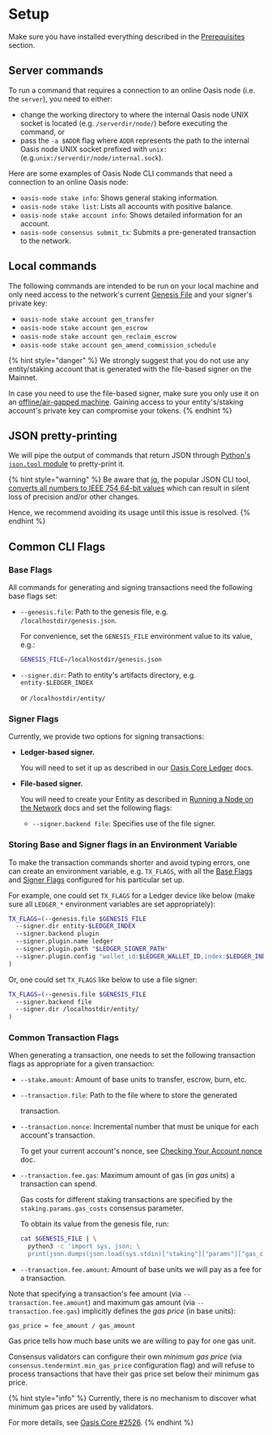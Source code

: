 # Setup

Make sure you have installed everything described in the [Prerequisites](prerequisites.md) section.

## Server commands

To run a command that requires a connection to an online Oasis node \(i.e. the `server`\), you need to either:

* change the working directory to where the internal Oasis node UNIX socket is located \(e.g. `/serverdir/node/`\) before executing the command, or
* pass the `-a $ADDR` flag where `ADDR` represents the path to the internal Oasis node UNIX socket prefixed with `unix:` \(e.g.`unix:/serverdir/node/internal.sock`\).

Here are some examples of Oasis Node CLI commands that need a connection to an online Oasis node:

* `oasis-node stake info`: Shows general staking information.
* `oasis-node stake list`: Lists all accounts with positive balance.
* `oasis-node stake account info`: Shows detailed information for an account.
* `oasis-node consensus submit_tx`: Submits a pre-generated transaction to the network.

## Local commands

The following commands are intended to be run on your local machine and only need access to the network's current [Genesis File](../pre-mainnet/genesis-file.md) and your signer's private key:

* `oasis-node stake account gen_transfer`
* `oasis-node stake account gen_escrow`
* `oasis-node stake account gen_reclaim_escrow`
* `oasis-node stake account gen_amend_commission_schedule`

{% hint style="danger" %}
We strongly suggest that you do not use any entity/staking account that is generated with the file-based signer on the Mainnet.

In case you need to use the file-based signer, make sure you only use it on an [offline/air-gapped machine](https://en.wikipedia.org/wiki/Air_gap_%28networking%29). Gaining access to your entity's/staking account's private key can compromise your tokens.
{% endhint %}

## JSON pretty-printing

We will pipe the output of commands that return JSON through [Python's `json.tool` module](https://docs.python.org/3/library/json.html#module-json.tool) to pretty-print it.

{% hint style="warning" %}
Be aware that [jq](http://stedolan.github.io/jq/), the popular JSON CLI tool, [converts all numbers to IEEE 754 64-bit values](https://github.com/stedolan/jq/wiki/FAQ#caveats) which can result in silent loss of precision and/or other changes.

Hence, we recommend avoiding its usage until this issue is resolved.
{% endhint %}

## Common CLI Flags

### Base Flags

All commands for generating and signing transactions need the following base flags set:

* `--genesis.file`: Path to the genesis file, e.g. `/localhostdir/genesis.json`. 



  For convenience, set the `GENESIS_FILE` environment value to its value, e.g.:

  ```bash
  GENESIS_FILE=/localhostdir/genesis.json
  ```

* `--signer.dir`: Path to entity's artifacts directory, e.g.  `entity-$LEDGER_INDEX`

  or `/localhostdir/entity/`

### Signer Flags

Currently, we provide two options for signing transactions:

* **Ledger-based signer.**

  You will need to set it up as described in our [Oasis Core Ledger](https://docs.oasis.dev/oasis-core-ledger/usage/transactions) docs.

* **File-based signer.**

  You will need to create your Entity as described in [Running a Node on the Network](../run-a-node/set-up-your-node/running-a-node.md#creating-your-entity) docs and set the following flags:

  * `--signer.backend file`: Specifies use of the file signer.

### Storing Base and Signer flags in an Environment Variable

To make the transaction commands shorter and avoid typing errors, one can create an environment variable, e.g. `TX_FLAGS`, with all the [Base Flags](setup.md#base-flags) and [Signer Flags](setup.md#signer-flags) configured for his particular set up.

For example, one could set `TX_FLAGS` for a Ledger device like below \(make sure all `LEDGER_*` environment variables are set appropriately\):

```bash
TX_FLAGS=(--genesis.file $GENESIS_FILE
  --signer.dir entity-$LEDGER_INDEX
  --signer.backend plugin
  --signer.plugin.name ledger
  --signer.plugin.path "$LEDGER_SIGNER_PATH"
  --signer.plugin.config "wallet_id:$LEDGER_WALLET_ID,index:$LEDGER_INDEX"
)
```

Or, one could set `TX_FLAGS` like below to use a file signer:

```bash
TX_FLAGS=(--genesis.file $GENESIS_FILE
  --signer.backend file
  --signer.dir /localhostdir/entity/
)
```

### Common Transaction Flags

When generating a transaction, one needs to set the following transaction flags as appropriate for a given transaction:

* `--stake.amount`: Amount of base units to transfer, escrow, burn, etc.
* `--transaction.file`: Path to the file where to store the generated

  transaction.

* `--transaction.nonce`: Incremental number that must be unique for each account's transaction.

  To get your current account's nonce, see [Checking Your Account nonce](maintenance/checking-account-nonce.md) doc.

* `--transaction.fee.gas`: Maximum amount of gas \(in _gas units_\) a transaction can spend.  


  Gas costs for different staking transactions are specified by the `staking.params.gas_costs` consensus parameter.  


  To obtain its value from the genesis file, run:

  ```bash
  cat $GENESIS_FILE | \
    python3 -c 'import sys, json; \
    print(json.dumps(json.load(sys.stdin)["staking"]["params"]["gas_costs"], indent=4))'
  ```

* `--transaction.fee.amount`: Amount of base units we will pay as a fee for a transaction.

Note that specifying a transaction's fee amount \(via `--transaction.fee.amount`\) and maximum gas amount \(via `--transaction.fee.gas`\) implicitly defines the _gas price_ \(in base units\):

```text
gas_price = fee_amount / gas_amount
```

Gas price tells how much base units we are willing to pay for one gas unit.

Consensus validators can configure their own _minimum gas price_ \(via `consensus.tendermint.min_gas_price` configuration flag\) and will refuse to process transactions that have their gas price set below their minimum gas price.

{% hint style="info" %}
Currently, there is no mechanism to discover what minimum gas prices are used by validators.

For more details, see [Oasis Core \#2526](https://github.com/oasisprotocol/oasis-core/issues/2526).
{% endhint %}

## 

